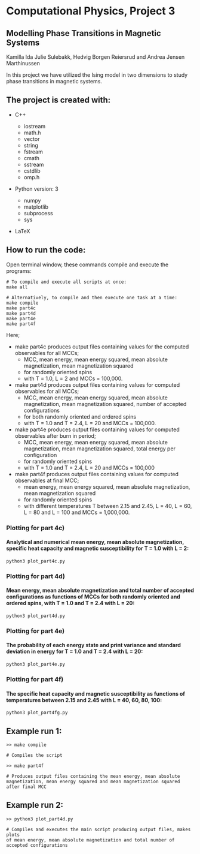 # Computational Physics, Project 3
## Modelling Phase Transitions in Magnetic Systems

Kamilla Ida Julie Sulebakk, Hedvig Borgen Reiersrud and Andrea Jensen Marthinussen

In this project we have utilized the Ising model in two dimensions to study phase transitions in magnetic systems. 

## The project is created with:
* C++
   * iostream
   * math.h
   * vector
   * string
   * fstream
   * cmath
   * sstream
   * cstdlib
   * omp.h
    
* Python version: 3
  * numpy	
  * matplotlib
  * subprocess
  * sys
  
* LaTeX

## How to run the code:
Open terminal window, these commands compile and execute the programs: 
```
# To compile and execute all scripts at once:
make all 

# Alternatively, to compile and then execute one task at a time:
make compile
make part4c
make part4d
make part4e
make part4f

```
Here; 
* make part4c produces output files containing values for the computed observables for all MCCs;
    * MCC, mean energy, mean energy squared, mean absolute magnetization, mean magnetization squared
    * for randomly oriented spins
    * with T = 1.0, L = 2 and MCCs = 100,000. 
* make part4d produces output files containing values for computed observables for all MCCs;
    * MCC, mean energy, mean energy squared, mean absolute magnetization, mean magnetization squared, number of accepted configurations
    * for both randomly oriented and ordered spins
    * with T = 1.0 and T = 2.4, L = 20 and MCCs = 100,000.
* make part4e produces output files containing values for computed observables after burn in period;
    * MCC, mean energy, mean energy squared, mean absolute magnetization, mean magnetization squared, total energy per configuration 
    * for randomly oriented spins
    * with T = 1.0 and T = 2.4, L = 20 and MCCs = 100,000
* make part4f produces output files containing values for computed observables at final MCC;
    * mean energy, mean energy squared, mean absolute magnetization, mean magnetization squared 
    * for randomly oriented spins
    * with different temperatures T between 2.15 and 2.45, L = 40, L = 60, L = 80 and L = 100 and MCCs = 1,000,000.


### Plotting for part 4c)
#### Analytical and numerical mean energy, mean absolute magnetization, specific heat capacity and magnetic susceptibility for T = 1.0 with L = 2:
```
python3 plot_part4c.py
```

### Plotting for part 4d)
#### Mean energy, mean absolute magnetization and total number of accepted configurations as functions of MCCs for both randomly oriented and ordered spins, with T = 1.0 and T = 2.4 with L = 20:
```
python3 plot_part4d.py
```

### Plotting for part 4e)
#### The probability of each energy state and print variance and standard deviation in energy for T = 1.0 and T = 2.4 with L = 20:
```
python3 plot_part4e.py
```

### Plotting for part 4f)
#### The specific heat capacity and magnetic susceptibility as functions of temperatures between 2.15 and 2.45 with L = 40, 60, 80, 100:
```
python3 plot_part4fg.py
```



## Example run 1: 
```
>> make compile      

# Compiles the script

>> make part4f

# Produces output files containing the mean energy, mean absolute magnetization, mean energy squared and mean magnetization squared after final MCC
```

## Example run 2:
```
>> python3 plot_part4d.py   

# Compiles and executes the main script producing output files, makes plots
of mean energy, mean absolute magnetization and total number of accepted configurations

```


